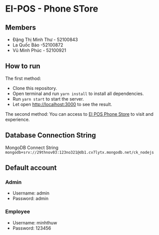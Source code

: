 # EI-POS - Phone STore

## Members

- Đặng Thị Minh Thư - 52100843
- La Quốc Bảo -52100872
- Vũ Minh Phúc - 52100921
  
## How to run

The first method:

- Clone this repository.
- Open terminal and run `yarn install` to install all dependencies.
- Run `yarn start` to start the server.
- Let open [http://localhost:3000](http://localhost:3000) to see the result.

The second method: You can access to [EI POS Phone Store](https://ei-pos.alfiee.tech) to visit and experience.

## Database Connection String

MongoDB Connect String
`mongodb+srv://29thnov03:123no321@db1.cv7lytx.mongodb.net/ck_nodejs`

## Default account

### Admin

- Username: admin
- Password: admin

### Employee

- Username: minhthuw
- Password: 123456
